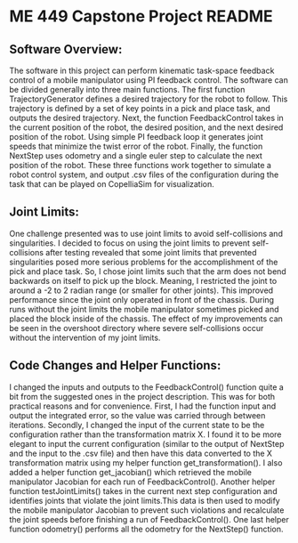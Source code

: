 # ME 449 Capstone Project README

## Software Overview:

The software in this project can perform kinematic task-space feedback control of a mobile manipulator using PI feedback control. The software can be divided generally into three main functions. The first function TrajectoryGenerator defines a desired trajectory for the robot to follow. This trajectory is defined by a set of key points in a pick and place task, and outputs the desired trajectory. Next, the function
FeedbackControl takes in the current position of the robot, the desired position, and the next desired position of the robot. Using simple PI feedback loop it generates joint speeds that minimize the twist error of the robot. Finally, the function NextStep uses odometry and a single euler step to calculate the next position of the robot. These three functions work together to simulate a robot control system, and output .csv files of the configuration during the task that can be played on CopelliaSim for visualization.

## Joint Limits:

One challenge presented was to use joint limits to avoid self-collisions and singularities. I decided to focus on using the joint limits to prevent self-collisions after testing revealed that some joint limits that prevented singularities posed more serious problems for the accomplishment of the pick and place task. So, I chose joint limits such that the arm does not bend backwards on itself to pick up the block. Meaning, I restricted the joint to around a -2 to 2 radian range (or smaller for other joints). This improved performance since the joint only operated in front of the chassis. During runs without the joint limits the mobile manipulator sometimes picked and placed the block inside of the chassis. The effect of my improvements can be seen in the overshoot directory where severe self-collisions occur without the intervention of my joint limits. 

## Code Changes and Helper Functions:

I changed the inputs and outputs to the FeedbackControl() function quite a bit from the suggested ones in the project description. This was for both practical reasons and for convenience. First, I had the function input and output the integrated error, so the value was carried through between iterations. Secondly, I changed the input of the current state to be the configuration rather than the transformation matrix X. I found it to be more elegant to input the current configuration (similar to the output of NextStep and the input to the .csv file) and then have this data converted to the X transformation matrix using my helper function get_transformation(). I also added a helper function get_jacobian() which retrieved the mobile manipulator Jacobian for each run of
FeedbackControl(). Another helper function testJointLimits() takes in the current next step configuration and identifies joints that violate the joint limits.This data is then used to modify the mobile manipulator Jacobian to prevent such violations and recalculate the joint speeds before finishing a run of FeedbackControl(). One last helper function odometry() performs all the odometry for the NextStep() function.


